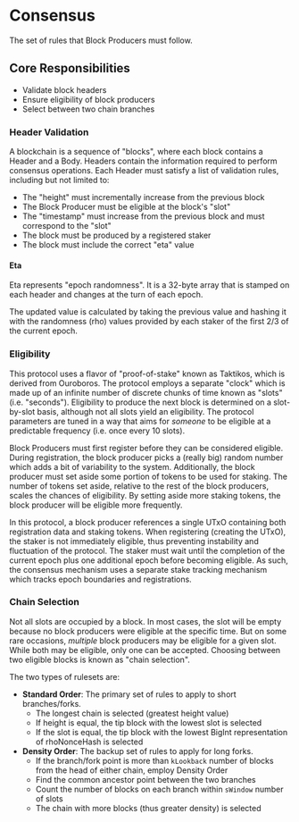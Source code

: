 # Consensus
The set of rules that Block Producers must follow.

## Core Responsibilities
- Validate block headers
- Ensure eligibility of block producers
- Select between two chain branches

### Header Validation
A blockchain is a sequence of "blocks", where each block contains a Header and a Body. Headers contain the information required to perform consensus operations. Each Header must satisfy a list of validation rules, including but not limited to:
- The "height" must incrementally increase from the previous block
- The Block Producer must be eligible at the block's "slot"
- The "timestamp" must increase from the previous block and must correspond to the "slot"
- The block must be produced by a registered staker
- The block must include the correct "eta" value

#### Eta
Eta represents "epoch randomness".  It is a 32-byte array that is stamped on each header and changes at the turn of each epoch.

The updated value is calculated by taking the previous value and hashing it with the randomness (rho) values provided by each staker of the first 2/3 of the current epoch.

### Eligibility
This protocol uses a flavor of "proof-of-stake" known as Taktikos, which is derived from Ouroboros.  The protocol employs a separate "clock" which is made up of an infinite number of discrete chunks of time known as "slots" (i.e. "seconds"). Eligibility to produce the next block is determined on a slot-by-slot basis, although not all slots yield an eligibility. The protocol parameters are tuned in a way that aims for _someone_ to be eligible at a predictable frequency (i.e. once every 10 slots).

Block Producers must first register before they can be considered eligible.  During registration, the block producer picks a (really big) random number which adds a bit of variability to the system.  Additionally, the block producer must set aside some portion of tokens to be used for staking.  The number of tokens set aside, relative to the rest of the block producers, scales the chances of eligibility. By setting aside more staking tokens, the block producer will be eligible more frequently.

In this protocol, a block producer references a single UTxO containing both registration data and staking tokens.  When registering (creating the UTxO), the staker is not immediately eligible, thus preventing instability and fluctuation of the protocol. The staker must wait until the completion of the current epoch plus one additional epoch before becoming eligible.  As such, the consensus mechanism uses a separate stake tracking mechanism which tracks epoch boundaries and registrations.  

### Chain Selection
Not all slots are occupied by a block.  In most cases, the slot will be empty because no block producers were eligible at the specific time.  But on some rare occasions, _multiple_ block producers may be eligible for a given slot. While both may be eligible, only one can be accepted.  Choosing between two eligible blocks is known as "chain selection".

The two types of rulesets are:
- **Standard Order**: The primary set of rules to apply to short branches/forks.
  - The longest chain is selected (greatest height value)
  - If height is equal, the tip block with the lowest slot is selected
  - If the slot is equal, the tip block with the lowest BigInt representation of rhoNonceHash is selected
- **Density Order**: The backup set of rules to apply for long forks.
  - If the branch/fork point is more than `kLookback` number of blocks from the head of either chain, employ Density Order
  - Find the common ancestor point between the two branches
  - Count the number of blocks on each branch within `sWindow` number of slots
  - The chain with more blocks (thus greater density) is selected